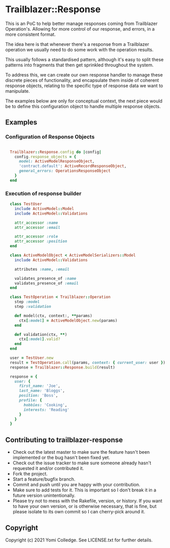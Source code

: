 # Trailblazer::Response

This is an PoC to help better manage responses coming from Trailblazer Operation's. Allowing for more control of our
response, and errors, in a more consistent format.

The idea here is that whenever there's a response from a Trailblazer operation we usually need to do some work with
the operation results.

This usually follows a standardised pattern, although it's easy to split these patterns into fragments that then get
sprinkled throughout the system.

To address this, we can create our own response handler to manage these discrete pieces of functionality, and
encapsulate them inside of coherent response objects, relating to the specific type of response data we want to
manipulate.


The examples below are only for conceptual context, the next piece would be to define this configuration object to
handle multiple response objects.

## Examples

### Configuration of Response Objects
```ruby

  Trailblazer::Response.config do |config|
    config.response_objects = {
      model: ActiveModelResponseObject,
      'contract.default': ActiveRecordResponseObject,
      general_errors: OperationsResponseObject
    }
  end
```

### Execution of response builder

```ruby
  class TestUser
    include ActiveModel::Model
    include ActiveModel::Validations

    attr_accessor :name
    attr_accessor :email

    attr_accessor :role
    attr_accessor :position
  end

  class ActiveModelObject < ActiveModelSerializers::Model
    include ActiveModel::Validations

    attributes :name, :email

    validates_presence_of :name
    validates_presence_of :email
  end

  class TestOperation < Trailblazer::Operation
    step :model
    step :validation

    def model(ctx, context:, **params)
      ctx[:model] = ActiveModelObject.new(params)
    end

    def validation(ctx, **)
      ctx[:model].valid?
    end
  end

  user = TestUser.new 
  result = TestOperation.call(params, context: { current_user: user })
  response = Trailblazer::Response.build(result)

  response = {
    user: {
      first_name: 'Joe',
      last_name: 'Bloggs',
      position: 'Boss',
      profile: {
        hobbies: 'Cooking',
        interests: 'Reading'
      }
    }
  }
```

## Contributing to trailblazer-response
 
* Check out the latest master to make sure the feature hasn't been implemented or the bug hasn't been fixed yet.
* Check out the issue tracker to make sure someone already hasn't requested it and/or contributed it.
* Fork the project.
* Start a feature/bugfix branch.
* Commit and push until you are happy with your contribution.
* Make sure to add tests for it. This is important so I don't break it in a future version unintentionally.
* Please try not to mess with the Rakefile, version, or history. If you want to have your own version, or is otherwise necessary, that is fine, but please isolate to its own commit so I can cherry-pick around it.

## Copyright

Copyright (c) 2021 Yomi Colledge. See LICENSE.txt for
further details.
